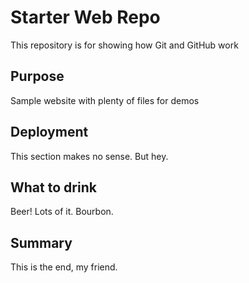 # Starter Web Repo

This repository is for showing how Git and GitHub work


## Purpose

Sample website with plenty of files for demos


## Deployment

This section makes no sense.  But hey.


## What to drink

Beer!  Lots of it.
Bourbon.


## Summary

This is the end, my friend.



